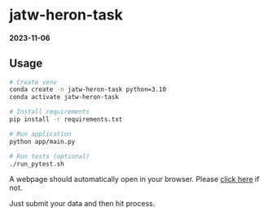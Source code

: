 # jatw-heron-task

#### 2023-11-06

## Usage

```bash
# Create venv
conda create -n jatw-heron-task python=3.10
conda activate jatw-heron-task

# Install requirements
pip install -r requirements.txt

# Run application
python app/main.py

# Run tests (optional)
./run_pytest.sh
```

A webpage should automatically open in your browser. Please
[click here](http://127.0.0.1:5000) if not.

Just submit your data and then hit process.

